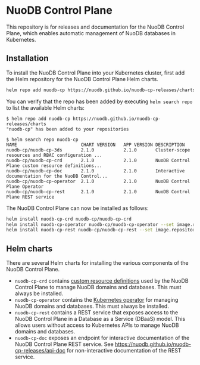 # NuoDB Control Plane

This repository is for releases and documentation for the NuoDB Control Plane, which enables automatic management of NuoDB databases in Kubernetes.

## Installation

To install the NuoDB Control Plane into your Kubernetes cluster, first add the Helm repository for the NuoDB Control Plane Helm charts.

```sh
helm repo add nuodb-cp https://nuodb.github.io/nuodb-cp-releases/charts
```

You can verify that the repo has been added by executing `helm search repo` to list the available Helm charts:

```console
$ helm repo add nuodb-cp https://nuodb.github.io/nuodb-cp-releases/charts
"nuodb-cp" has been added to your repositories

$ helm search repo nuodb-cp
NAME                      	CHART VERSION	APP VERSION	DESCRIPTION
nuodb-cp/nuodb-cp-3ds     	2.1.0        	2.1.0      	Cluster-scope resources and RBAC configuration ...
nuodb-cp/nuodb-cp-crd     	2.1.0        	2.1.0      	NuoDB Control Plane custom resource definitions...
nuodb-cp/nuodb-cp-doc     	2.1.0        	2.1.0      	Interactive documentation for the NuoDB Control...
nuodb-cp/nuodb-cp-operator	2.1.0        	2.1.0      	NuoDB Control Plane Operator
nuodb-cp/nuodb-cp-rest    	2.1.0        	2.1.0      	NuoDB Control Plane REST service
```

The NuoDB Control Plane can now be installed as follows:

```sh
helm install nuodb-cp-crd nuodb-cp/nuodb-cp-crd
helm install nuodb-cp-operator nuodb-cp/nuodb-cp-operator --set image.repository=ghcr.io/nuodb/nuodb-cp-images
helm install nuodb-cp-rest nuodb-cp/nuodb-cp-rest --set image.repository=ghcr.io/nuodb/nuodb-cp-images
```

## Helm charts

There are several Helm charts for installing the various components of the NuoDB Control Plane.

- `nuodb-cp-crd` contains [custom resource definitions](https://kubernetes.io/docs/tasks/extend-kubernetes/custom-resources/custom-resource-definitions/) used by the NuoDB Control Plane to manage NuoDB domains and databases.
This must always be installed.
- `nuodb-cp-operator` contains the [Kubernetes operator](https://kubernetes.io/docs/concepts/extend-kubernetes/operator/) for managing NuoDB domains and databases.
This must always be installed.
- `nuodb-cp-rest` contains a REST service that exposes access to the NuoDB Control Plane in a Database as a Service (DBaaS) model.
This allows users without access to Kubernetes APIs to manage NuoDB domains and databases.
- `nuodb-cp-doc` exposes an endpoint for interactive documentation of the NuoDB Control Plane REST service.
See https://nuodb.github.io/nuodb-cp-releases/api-doc for non-interactive documentation of the REST service.
